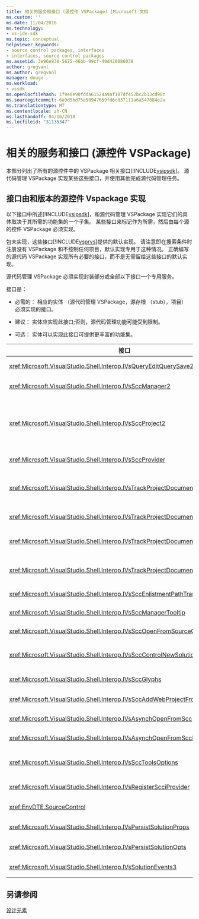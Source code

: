 ```yaml
---
title: 相关的服务和接口 (源控件 VSPackage) |Microsoft 文档
ms.custom: ''
ms.date: 11/04/2016
ms.technology:
- vs-ide-sdk
ms.topic: conceptual
helpviewer_keywords:
- source control packages, interfaces
- interfaces, source control packages
ms.assetid: 3e96e838-5675-46bb-99cf-40d420086038
author: gregvanl
ms.author: gregvanl
manager: douge
ms.workload:
- vssdk
ms.openlocfilehash: 1f9e8e90fdda61524a9af107df452bc2b13cd90c
ms.sourcegitcommit: 6a9d5bd75e50947659fd6c837111a6a547884e2a
ms.translationtype: MT
ms.contentlocale: zh-CN
ms.lasthandoff: 04/16/2018
ms.locfileid: "31135347"
---
```

# <a name="related-services-and-interfaces-source-control-vspackage"></a>相关的服务和接口 (源控件 VSPackage)
本部分列出了所有的源控件中的 VSPackage 相关接口[!INCLUDE[vsipsdk](../../extensibility/includes/vsipsdk_md.md)]。 源代码管理 VSPackage 实现某些这些接口，并使用其他完成源代码管理任务。  
  
## <a name="interfaces-implemented-by-and-for-source-control-vspackages"></a>接口由和版本的源控件 Vspackage 实现  
 以下接口中所述[!INCLUDE[vsipsdk](../../extensibility/includes/vsipsdk_md.md)]，和源代码管理 VSPackage 实现它们的具体取决于其所需的功能集的一个子集。 某些接口来标记作为所需，然后由每个源的控件 VSPackage 必须实现。  
  
 包未实现，这些接口[!INCLUDE[vsprvs](../../code-quality/includes/vsprvs_md.md)]提供的默认实现。 请注意即在搜索条件时注册没有 VSPackage 和不控制任何项目，默认实现专用于这种情况。 正确编写的源代码 VSPackage 实现所有必要的接口，而不是无需留给这些接口的默认实现。  
  
 源代码管理 VSPackage 必须实现封装部分或全部以下接口一个专用服务。  
  
 接口是：  
  
-   必需的： 相应的实体 （源代码管理 VSPackage，源存根 （stub），项目） 必须实现的接口。  
  
-   建议： 实体应实现此接口;否则，源代码管理功能可能受到限制。  
  
-   可选： 实体可以实现此接口可提供更丰富的功能集。  
  
|接口|目标|由实现|实现？|  
|---------------|-------------|--------------------|----------------|  
|<xref:Microsoft.VisualStudio.Shell.Interop.IVsQueryEditQuerySave2>|编辑器调用此接口，然后再修改或保存文件。 VSPackage 可以签出该文件或拒绝该操作，如果签出失败的源代码管理。|源代码管理 VSPackage|建议|  
|<xref:Microsoft.VisualStudio.Shell.Interop.IVsSccManager2>|此接口提供基本源代码管理功能，对于项目，如注册和注销与源代码管理项目和基本源控件中绘制标志符号提供支持。|源代码管理 VSPackage|必需|  
|<xref:Microsoft.VisualStudio.Shell.Interop.IVsSccProject2>|此接口从获取<xref:Microsoft.VisualStudio.Shell.Interop.IVsHierarchy>使用<xref:System.Runtime.InteropServices.Marshal.QueryInterface%2A>函数，或通过只需强制转换为对象实现`IVsHierarchy`到`IVsSccProject2`。 它用于获取的项目中的源控件下的文件或用于通知的当前源代码管理状态或位置中的项目。|项目|必需|  
|<xref:Microsoft.VisualStudio.Shell.Interop.IVsSccProvider>|集成模块使用此接口设置当前活动的 VSPackage。|源代码管理 VSPackage|必需|  
|<xref:Microsoft.VisualStudio.Shell.Interop.IVsTrackProjectDocuments2>|此接口基于订阅模型。 任何 VSPackage 可以指示它想要接收文档事件以及建议 shell，即将出现的事件。 实现和由[!INCLUDE[vsprvs](../../code-quality/includes/vsprvs_md.md)]，后者反过来将传递事件实现`IVsTrackProjectDocumentsEvents2`到 VSPackage。|源存根 （stub)|必需|  
|<xref:Microsoft.VisualStudio.Shell.Interop.IVsTrackProjectDocuments3>|此接口提供了批处理、 同步的读/写操作和一个高级`OnQueryAddFiles`方法。|源存根 （stub)|必需|  
|<xref:Microsoft.VisualStudio.Shell.Interop.IVsTrackProjectDocumentsEvents2>|**解决方案资源管理器**和项目到项目中，添加新文件时或在重命名或从项目中删除文件和文件夹时调用此接口。 源代码管理 VSPackage 可以签出项目文件，或取消该操作。|源代码管理 VSPackage|建议|  
|<xref:Microsoft.VisualStudio.Shell.Interop.IVsTrackProjectDocumentsEvents3>|**解决方案资源管理器**和项目调用以响应对 IVstrackProjectDocuments3 接口的方法所做的调用此接口。 VSPackage 可以跟踪批处理的操作，同步的源控件读/写操作，并使用更高级`OnQueryAddFiles`方法。|源代码管理 VSPackage|建议|  
|<xref:Microsoft.VisualStudio.Shell.Interop.IVsSccEnlistmentPathTranslation>|此接口提供登记管理支持 Web 项目。|源代码管理 VSPackage|建议|  
|<xref:Microsoft.VisualStudio.Shell.Interop.IVsSccManagerTooltip>|此接口用于检索项目受源代码管理文件的工具提示。|源代码管理 VSPackage|Optional|  
|<xref:Microsoft.VisualStudio.Shell.Interop.IVsSccOpenFromSourceControl>|此接口提供扩展的命名空间支持。|源代码管理 VSPackage|Optional|  
|<xref:Microsoft.VisualStudio.Shell.Interop.IVsSccControlNewSolution>|VSPackage 使用此接口将集成到一个命名空间扩展**新建**，**打开**，或**保存**对话框。 因此，项目可以自动添加到源代码管理，在创建，或添加到源代码管理时保存操作是否生效。|源代码管理 VSPackage|Optional|  
|<xref:Microsoft.VisualStudio.Shell.Interop.IVsSccGlyphs>|VSPackage 使用此接口来定义其他标志符号，为源控件中的节点的标志符号**解决方案资源管理器**。|源代码管理 VSPackage|Optional|  
|<xref:Microsoft.VisualStudio.Shell.Interop.IVsSccAddWebProjectFromSourceControl>|**添加**Web 项目的对话框中使用此接口。 它提供用于浏览源代码管理位置以及打开 Web 项目以前在该位置的源控件存储库中添加方法。|源代码管理 VSPackage|建议|  
|<xref:Microsoft.VisualStudio.Shell.Interop.IVsAsynchOpenFromScc>|此接口提供从源代码管理项目的异步 （后台） 加载的支持。|源代码管理 VSPackage|Optional|  
|<xref:Microsoft.VisualStudio.Shell.Interop.IVsAsynchOpenFromSccProjectEvents>|此接口允许项目以查看由启动异步加载的进度<xref:Microsoft.VisualStudio.Shell.Interop.IVsAsynchOpenFromScc>。|项目|Optional|  
|<xref:Microsoft.VisualStudio.Shell.Interop.IVsSccToolsOptions>|此接口允许 IDE 以在活动的源控件 VSPackage 中查询。 IDE 查询具有的含义，即使没有注册 VSPackage 的活动的源控件的源代码管理设置的值。 此接口是实现，由处理[!INCLUDE[vsprvs](../../code-quality/includes/vsprvs_md.md)]。|源存根 （stub)|必需|  
|<xref:Microsoft.VisualStudio.Shell.Interop.IVsRegisterScciProvider>|此接口用于注册 VSPackage 的源控件。|源存根 （stub)|必需|  
|<xref:EnvDTE.SourceControl>|在自动化中使用此接口。 在这种情况下，它公开可以而不显示任何 UI 执行的函数。|源代码管理 VSPackage|Optional|  
|<xref:Microsoft.VisualStudio.Shell.Interop.IVsPersistSolutionProps>|使用此接口来将源控件设置保存在解决方案 (.sln) 文件。 设置包括的源控件位置和源控件状态标志。|源代码管理 VSPackage|建议|  
|<xref:Microsoft.VisualStudio.Shell.Interop.IVsPersistSolutionOpts>|使用此接口来在解决方案选项 (.suo) 文件保存源代码管理设置。 这可能包括特定于用户的源代码管理设置，例如当前用户的登记位置。|源代码管理 VSPackage|建议|  
|<xref:Microsoft.VisualStudio.Shell.Interop.IVsSolutionEvents3>|此接口用于执行操作，例如签入之前关闭解决方案，或从源代码管理中获取新的文件，打开一个项目时的项目文件以便监视事件。|源代码管理 VSPackage|建议|  
  
## <a name="see-also"></a>另请参阅  
 [设计元素](../../extensibility/internals/source-control-vspackage-design-elements.md)